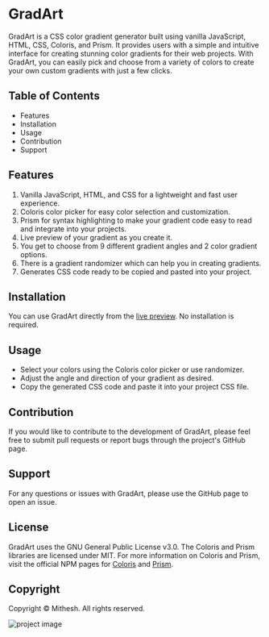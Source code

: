 # GradArt
GradArt is a CSS color gradient generator built using vanilla JavaScript, HTML, CSS, Coloris, and Prism. It provides users with a simple and intuitive interface for creating stunning color gradients for their web projects. With GradArt, you can easily pick and choose from a variety of colors to create your own custom gradients with just a few clicks.

## Table of Contents
- Features
- Installation
- Usage
- Contribution
- Support

## Features
1. Vanilla JavaScript, HTML, and CSS for a lightweight and fast user experience.
2. Coloris color picker for easy color selection and customization.
3. Prism for syntax highlighting to make your gradient code easy to read and integrate into your projects.
4. Live preview of your gradient as you create it.
5. You get to choose from 9 different gradient angles and 2 color gradient options.
6. There is a gradient randomizer which can help you in creating gradients.
7. Generates CSS code ready to be copied and pasted into your project.

## Installation
You can use GradArt directly from the [live preview](https://mithesh-b.github.io/Gradart/). No installation is required.

## Usage
- Select your colors using the Coloris color picker or use randomizer.
- Adjust the angle and direction of your gradient as desired.
- Copy the generated CSS code and paste it into your project CSS file.

## Contribution
If you would like to contribute to the development of GradArt, please feel free to submit pull requests or report bugs through the project's GitHub page.

## Support
For any questions or issues with GradArt, please use the GitHub page to open an issue.

## License
GradArt uses the GNU General Public License v3.0. The Coloris and Prism libraries are licensed under MIT.
For more information on Coloris and Prism, visit the official NPM pages for [Coloris](https://www.npmjs.com/package/@melloware/coloris) and [Prism](https://www.npmjs.com/package/prismjs).

## Copyright
Copyright © Mithesh. All rights reserved.

![project image](https://user-images.githubusercontent.com/115478939/215692630-1a13abc2-41f1-42d9-ae1e-a0d9ce5083ef.png)

